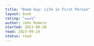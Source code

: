 ```yaml
---
title: "Doom Guy: Life in First Person"
layout: book
rating: "★★★½"
author: John Romero
started: 2023-08-20
read: 2023-09-24
status: read
---
```

